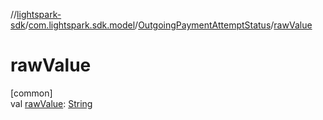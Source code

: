 //[lightspark-sdk](../../../index.md)/[com.lightspark.sdk.model](../index.md)/[OutgoingPaymentAttemptStatus](index.md)/[rawValue](raw-value.md)

# rawValue

[common]\
val [rawValue](raw-value.md): [String](https://kotlinlang.org/api/latest/jvm/stdlib/kotlin/-string/index.html)
